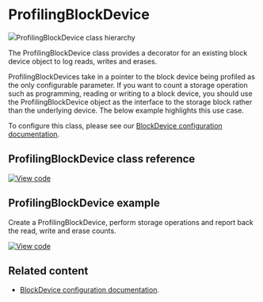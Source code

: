 # ProfilingBlockDevice

<span class="images">![](http://os.mbed.com/docs/v5.12/mbed-os-api-doxy/classmbed_1_1_profiling_block_device.png)<span>ProfilingBlockDevice class hierarchy</span></span>

The ProfilingBlockDevice class provides a decorator for an existing block device object to log reads, writes and erases.

ProfilingBlockDevices take in a pointer to the block device being profiled as the only configurable parameter. If you want to count a storage operation such as programming, reading or writing to a block device, you should use the ProfilingBlockDevice object as the interface to the storage block rather than the underlying device. The below example highlights this use case.

To configure this class, please see our [BlockDevice configuration documentation](../reference/storage.html#blockdevice-default-configuration).

## ProfilingBlockDevice class reference

[![View code](https://www.mbed.com/embed/?type=library)](http://os.mbed.com/docs/v5.12/mbed-os-api-doxy/classmbed_1_1_profiling_block_device.html)

## ProfilingBlockDevice example

Create a ProfilingBlockDevice, perform storage operations and report back the read, write and erase counts.

[![View code](https://www.mbed.com/embed/?url=https://github.com/ARMmbed/mbed-os-examples-docs_only/blob/master/blockdevices/ProfilingBlockDevice/)](https://github.com/ARMmbed/mbed-os-examples-docs_only/blob/master/blockdevices/ProfilingBlockDevice/main.cpp)

## Related content

- [BlockDevice configuration documentation](../reference/storage.html#blockdevice-default-configuration).
